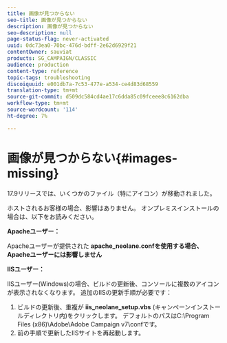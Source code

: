 ```yaml
---
title: 画像が見つからない
seo-title: 画像が見つからない
description: 画像が見つからない
seo-description: null
page-status-flag: never-activated
uuid: 0dc73ea0-70bc-476d-bdff-2e62d6929f21
contentOwner: sauviat
products: SG_CAMPAIGN/CLASSIC
audience: production
content-type: reference
topic-tags: troubleshooting
discoiquuid: e001db7a-7c53-477e-a534-ce4d83d68559
translation-type: tm+mt
source-git-commit: d509dc584cd4ae17c6dda85c09fceee8c6162dba
workflow-type: tm+mt
source-wordcount: '114'
ht-degree: 7%

---
```



# 画像が見つからない{#images-missing}

17.9リリースでは、いくつかのファイル（特にアイコン）が移動されました。

ホストされるお客様の場合、影響はありません。 オンプレミスインストールの場合は、以下をお読みください。

**Apacheユーザー：**

Apacheユーザーが提供された **apache_neolane.confを使用する場合、Apacheユーザーには影響しません**

**IISユーザー：**

IISユーザー(Windows)の場合、ビルドの更新後、コンソールに複数のアイコンが表示されなくなります。 追加のIISの更新手順が必要です：

1. ビルドの更新後、重複が **iis_neolane_setup.vbs** (キャンペーンインストールディレクトリ内)をクリックします。 デフォルトのパスはC:\Program Files (x86)\Adobe\Adobe Campaign v7\confです。
1. 前の手順で更新したIISサイトを再起動します。

